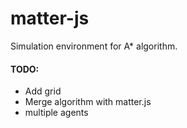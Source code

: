 # matter-js

Simulation environment for A* algorithm.

#### TODO:

- Add grid
- Merge algorithm with matter.js
- multiple agents
